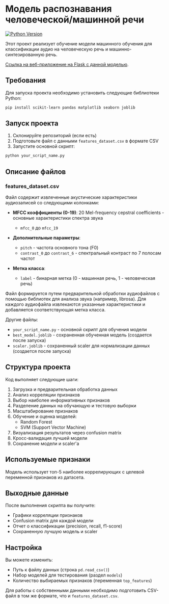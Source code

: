 # Модель распознавания человеческой/машинной речи

[![Python Version](https://img.shields.io/badge/python-3.7%2B-blue)](https://www.python.org/)

Этот проект реализует обучение модели машинного обучения для классификации аудио на человеческую речь и машинно-синтезированную речь.

[Ссылка на веб-приложение на Flask с данной моделью](https://github.com/olesiakazakova/Robot-V-Zvonkah/tree/main).

## Требования

Для запуска проекта необходимо установить следующие библиотеки Python:
```bash
pip install scikit-learn pandas matplotlib seaborn joblib
```

## Запуск проекта

1. Склонируйте репозиторий (если есть)
2. Подготовьте файл с данными `features_dataset.csv` в формате CSV
3. Запустите основной скрипт:
```bash
python your_script_name.py
```

## Описание файлов

### features_dataset.csv

Файл содержит извлеченные акустические характеристики аудиозаписей со следующими колонками:

- **MFCC коэффициенты (0-19)**: 20 Mel-frequency cepstral coefficients - основные характеристики спектра звука
  - `mfcc_0` до `mfcc_19`

- **Дополнительные параметры**:
  - `pitch` - частота основного тона (F0)
  - `contrast_0` до `contrast_6` - спектральный контраст по 7 полосам частот

- **Метка класса**:
  - `label` - бинарная метка (0 - машинная речь, 1 - человеческая речь)

Файл формируется путем предварительной обработки аудиофайлов с помощью библиотек для анализа звука (например, librosa). Для каждого аудиофайла извлекаются указанные характеристики и добавляется соответствующая метка класса.

Другие файлы:
- `your_script_name.py` - основной скрипт для обучения модели
- `best_model.joblib` - сохраненная обученная модель (создается после запуска)
- `scaler.joblib` - сохраненный scaler для нормализации данных (создается после запуска)
## Структура проекта

Код выполняет следующие шаги:

1. Загрузка и предварительная обработка данных
2. Анализ корреляции признаков
3. Выбор наиболее информативных признаков
4. Разделение данных на обучающую и тестовую выборки
5. Масштабирование признаков
6. Обучение и оценка моделей:
   - Random Forest
   - SVM (Support Vector Machine)
7. Визуализация результатов через confusion matrix
8. Кросс-валидация лучшей модели
9. Сохранение модели и scaler'а

## Используемые признаки

Модель использует топ-5 наиболее коррелирующих с целевой переменной признаков из датасета.

## Выходные данные

После выполнения скрипта вы получите:
- Графики корреляции признаков
- Confusion matrix для каждой модели
- Отчет о классификации (precision, recall, f1-score)
- Сохраненную лучшую модель и scaler

## Настройка

Вы можете изменить:
- Путь к файлу данных (строка `pd.read_csv()`)
- Набор моделей для тестирования (раздел `models`)
- Количество выбираемых признаков (переменная `top_features`)

Для работы с собственными данными необходимо подготовить CSV-файл в том же формате, что и `features_dataset.csv`.